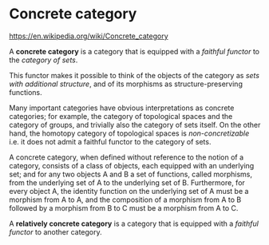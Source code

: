 # Concrete category

https://en.wikipedia.org/wiki/Concrete_category

A **concrete category** is a category that is equipped with a *faithful functor* to the *category of sets*.

This functor makes it possible to think of the objects of the category as *sets with additional structure*, and of its morphisms as structure-preserving functions.

Many important categories have obvious interpretations as concrete categories; for example, the category of topological spaces and the category of groups, and trivially also the category of sets itself. On the other hand, the homotopy category of topological spaces is *non-concretizable* i.e. it does not admit a faithful functor to the category of sets.

A concrete category, when defined without reference to the notion of a category, consists of a class of objects, each equipped with an underlying set; and for any two objects A and B a set of functions, called morphisms, from the underlying set of A to the underlying set of B. Furthermore, for every object A, the identity function on the underlying set of A must be a morphism from A to A, and the composition of a morphism from A to B followed by a morphism from B to C must be a morphism from A to C.


A **relatively concrete category** is a category that is equipped with a *faithful functor* to another category.
